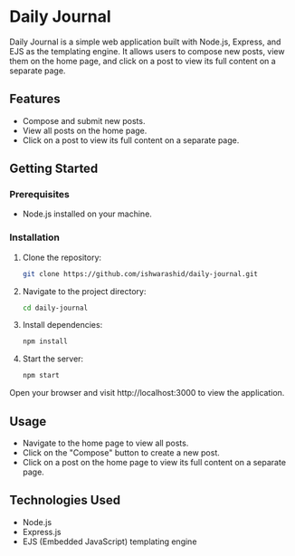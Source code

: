 # Daily Journal

Daily Journal is a simple web application built with Node.js, Express, and EJS as the templating engine. It allows users to compose new posts, view them on the home page, and click on a post to view its full content on a separate page.

## Features

- Compose and submit new posts.
- View all posts on the home page.
- Click on a post to view its full content on a separate page.

## Getting Started

### Prerequisites

- Node.js installed on your machine.

### Installation

1. Clone the repository:

   ```bash
   git clone https://github.com/ishwarashid/daily-journal.git
   ```
2. Navigate to the project directory:
   
   ```bash
   cd daily-journal
   ```
3. Install dependencies:
   
   ```bash
   npm install
   ```
4. Start the server:
   
   ```bash
   npm start
   ```
Open your browser and visit http://localhost:3000 to view the application.
## Usage
- Navigate to the home page to view all posts.
- Click on the "Compose" button to create a new post.
- Click on a post on the home page to view its full content on a separate page.
## Technologies Used
- Node.js
- Express.js
- EJS (Embedded JavaScript) templating engine

